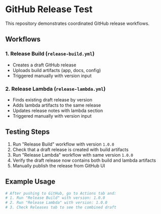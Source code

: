# GitHub Release Test

This repository demonstrates coordinated GitHub release workflows.

## Workflows

### 1. Release Build (`release-build.yml`)
- Creates a draft GitHub release
- Uploads build artifacts (app, docs, config)
- Triggered manually with version input

### 2. Release Lambda (`release-lambda.yml`)
- Finds existing draft release by version
- Adds lambda artifacts to the same release
- Updates release notes with lambda section
- Triggered manually with version input

## Testing Steps

1. Run "Release Build" workflow with version `1.0.0`
2. Check that a draft release is created with build artifacts
3. Run "Release Lambda" workflow with same version `1.0.0`
4. Verify the draft release now contains both build and lambda artifacts
5. Manually publish the release from GitHub UI

## Example Usage

```bash
# After pushing to GitHub, go to Actions tab and:
# 1. Run "Release Build" with version: 1.0.0
# 2. Run "Release Lambda" with version: 1.0.0
# 3. Check Releases tab to see the combined draft
```
